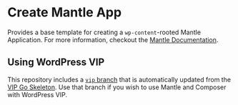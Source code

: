 # Create Mantle App

Provides a base template for creating a `wp-content`-rooted Mantle Application.
For more information, checkout the [Mantle Documentation](https://mantle.alley.co/).

## Using WordPress VIP

This repository includes a [`vip`
branch](https://github.com/alleyinteractive/create-mantle-app/tree/vip) that is
automatically updated from the [VIP Go
Skeleton](https://github.com/Automattic/vip-go-skeleton). Use that branch if you
wish to use Mantle and Composer with WordPress VIP.
